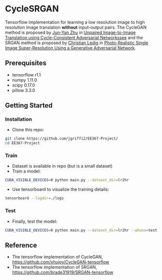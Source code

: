 <br><br><br>
# CycleSRGAN

Tensorflow implementation for learning a low resolution image to high resolution image translation **without** input-output pairs.
The CycleGAN method is proposed by [Jun-Yan Zhu](https://people.eecs.berkeley.edu/~junyanz/) in 
[Unpaired Image-to-Image Translation using Cycle-Consistent Adversarial Networkssee](https://arxiv.org/pdf/1703.10593.pdf) and the SRGAN method is proposed by [Christian Ledig](http://www.christianledig.com/) in [Photo-Realistic Single Image Super-Resolution Using a Generative Adversarial Network](https://arxiv.org/pdf/1609.04802.pdf).

## Prerequisites
- tensorflow r1.1
- numpy 1.11.0
- scipy 0.17.0
- pillow 3.3.0

## Getting Started
### Installation
- Clone this repo:
```bash
git clone https://github.com/jgriffi2/EE367-Project/
cd EE367-Project
```

### Train
- Dataset is available in repo (but is a small dataset)
- Train a model:
```bash
CUDA_VISIBLE_DEVICES=0 python main.py --dataset_dir=lr2hr
```
- Use tensorboard to visualize the training details:
```bash
tensorboard --logdir=./logs
```

### Test
- Finally, test the model:
```bash
CUDA_VISIBLE_DEVICES=0 python main.py --dataset_dir=lr2hr --phase=test
```

## Reference
- The tensorflow implementation of CycleGAN, https://github.com/xhujoy/CycleGAN-tensorflow
- The tensorflow implementation of SRGAN, https://github.com/brade31919/SRGAN-tensorflow
